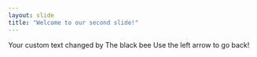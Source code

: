 ```yaml
---
layout: slide
title: "Welcome to our second slide!"
---
```

Your custom text changed by The black bee
Use the left arrow to go back!